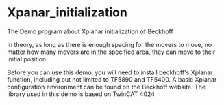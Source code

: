 # Xpanar_initialization
The Demo program about Xplanar initialization of Beckhoff

In theory, as long as there is enough spacing for the movers to move, no matter how many movers are in the specified area, they can move to their initial position

Before you can use this demo, you will need to install beckhoff's Xplanar function, including but not limited to TF5890 and TF5400.
A basic Xplanar configuration environment can be found on the Beckhoff website.
The library used in this demo is based on TwinCAT 4024

